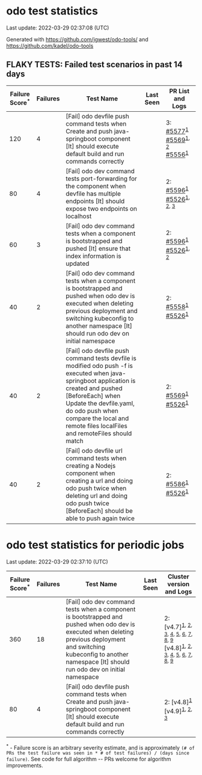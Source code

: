 # odo test statistics
Last update: 2022-03-29 02:37:08 (UTC)

Generated with https://github.com/jgwest/odo-tools/ and https://github.com/kadel/odo-tools
## FLAKY TESTS: Failed test scenarios in past 14 days
| Failure Score<sup>*</sup> | Failures | Test Name | Last Seen | PR List and Logs 
|---|---|---|---|---|
| 120 | 4 | [Fail] odo devfile push command tests when Create and push java-springboot component [It] should execute default build and run commands correctly  |  | 3: [#5577](https://github.com/openshift/odo/pull/5577)<sup>[1](https://storage.googleapis.com/origin-ci-test/pr-logs/pull/openshift_odo/5577/pull-ci-redhat-developer-odo-main-v4.10-integration-e2e/1506315293608120320/build-log.txt)</sup> [#5569](https://github.com/openshift/odo/pull/5569)<sup>[1](https://storage.googleapis.com/origin-ci-test/pr-logs/pull/openshift_odo/5569/pull-ci-redhat-developer-odo-main-v4.9-integration-e2e/1504715314296786944/build-log.txt), [2](https://storage.googleapis.com/origin-ci-test/pr-logs/pull/openshift_odo/5569/pull-ci-redhat-developer-odo-main-v4.10-integration-e2e/1506014244057911296/build-log.txt)</sup> [#5556](https://github.com/openshift/odo/pull/5556)<sup>[1](https://storage.googleapis.com/origin-ci-test/pr-logs/pull/openshift_odo/5556/pull-ci-redhat-developer-odo-main-v4.9-integration-e2e/1504051470541000704/build-log.txt)</sup> 
| 80 | 4 | [Fail] odo dev command tests port-forwarding for the component when devfile has multiple endpoints [It] should expose two endpoints on localhost  |  | 2: [#5596](https://github.com/openshift/odo/pull/5596)<sup>[1](https://storage.googleapis.com/origin-ci-test/pr-logs/pull/openshift_odo/5596/pull-ci-redhat-developer-odo-main-v4.10-integration-e2e/1508483224404234240/build-log.txt)</sup> [#5526](https://github.com/openshift/odo/pull/5526)<sup>[1](https://storage.googleapis.com/origin-ci-test/pr-logs/pull/openshift_odo/5526/pull-ci-redhat-developer-odo-main-v4.9-integration-e2e/1504452436331335680/build-log.txt), [2](https://storage.googleapis.com/origin-ci-test/pr-logs/pull/openshift_odo/5526/pull-ci-redhat-developer-odo-main-v4.10-integration-e2e/1506530690269712384/build-log.txt), [3](https://storage.googleapis.com/origin-ci-test/pr-logs/pull/openshift_odo/5526/pull-ci-redhat-developer-odo-main-v4.9-integration-e2e/1503709297907863552/build-log.txt)</sup> 
| 60 | 3 | [Fail] odo dev command tests when a component is bootstrapped and pushed [It] ensure that index information is updated  |  | 2: [#5596](https://github.com/openshift/odo/pull/5596)<sup>[1](https://storage.googleapis.com/origin-ci-test/pr-logs/pull/openshift_odo/5596/pull-ci-redhat-developer-odo-main-v4.10-integration-e2e/1508483224404234240/build-log.txt)</sup> [#5526](https://github.com/openshift/odo/pull/5526)<sup>[1](https://storage.googleapis.com/origin-ci-test/pr-logs/pull/openshift_odo/5526/pull-ci-redhat-developer-odo-main-v4.9-integration-e2e/1503709297907863552/build-log.txt), [2](https://storage.googleapis.com/origin-ci-test/pr-logs/pull/openshift_odo/5526/pull-ci-redhat-developer-odo-main-v4.9-integration-e2e/1504826801090727936/build-log.txt)</sup> 
| 40 | 2 | [Fail] odo dev command tests when a component is bootstrapped and pushed when odo dev is executed when deleting previous deployment and switching kubeconfig to another namespace [It] should run odo dev on initial namespace  |  | 2: [#5558](https://github.com/openshift/odo/pull/5558)<sup>[1](https://storage.googleapis.com/origin-ci-test/pr-logs/pull/openshift_odo/5558/pull-ci-redhat-developer-odo-main-v4.9-integration-e2e/1504451485373566976/build-log.txt)</sup> [#5526](https://github.com/openshift/odo/pull/5526)<sup>[1](https://storage.googleapis.com/origin-ci-test/pr-logs/pull/openshift_odo/5526/pull-ci-redhat-developer-odo-main-v4.9-integration-e2e/1504452436331335680/build-log.txt)</sup> 
| 40 | 2 | [Fail] odo devfile push command tests devfile is modified odo push -f is executed when java-springboot application is created and pushed [BeforeEach] when Update the devfile.yaml, do odo push when compare the local and remote files localFiles and remoteFiles should match  |  | 2: [#5569](https://github.com/openshift/odo/pull/5569)<sup>[1](https://storage.googleapis.com/origin-ci-test/pr-logs/pull/openshift_odo/5569/pull-ci-redhat-developer-odo-main-v4.9-integration-e2e/1505818175692869632/build-log.txt)</sup> [#5526](https://github.com/openshift/odo/pull/5526)<sup>[1](https://storage.googleapis.com/origin-ci-test/pr-logs/pull/openshift_odo/5526/pull-ci-redhat-developer-odo-main-v4.9-integration-e2e/1504826801090727936/build-log.txt)</sup> 
| 40 | 2 | [Fail] odo devfile url command tests when creating a Nodejs component when creating a url and doing odo push twice when deleting url and doing odo push twice [BeforeEach] should be able to push again twice  |  | 2: [#5586](https://github.com/openshift/odo/pull/5586)<sup>[1](https://storage.googleapis.com/origin-ci-test/pr-logs/pull/openshift_odo/5586/pull-ci-redhat-developer-odo-main-v4.10-integration-e2e/1506339699680088064/build-log.txt)</sup> [#5526](https://github.com/openshift/odo/pull/5526)<sup>[1](https://storage.googleapis.com/origin-ci-test/pr-logs/pull/openshift_odo/5526/pull-ci-redhat-developer-odo-main-v4.9-integration-e2e/1504826801090727936/build-log.txt)</sup> 


# odo test statistics for periodic jobs
Last update: 2022-03-29 02:37:10 (UTC)

| Failure Score<sup>*</sup> | Failures | Test Name | Last Seen | Cluster version and Logs 
|---|---|---|---|---|
| 360 | 18 | [Fail] odo dev command tests when a component is bootstrapped and pushed when odo dev is executed when deleting previous deployment and switching kubeconfig to another namespace [It] should run odo dev on initial namespace  |  | 2: [v4.7]<sup>[1](https://storage.googleapis.com/origin-ci-test/logs/periodic-ci-redhat-developer-odo-main-v4.7-integration-e2e-periodic/1505786347980328960/build-log.txt), [2](https://storage.googleapis.com/origin-ci-test/logs/periodic-ci-redhat-developer-odo-main-v4.7-integration-e2e-periodic/1503793313415696384/build-log.txt), [3](https://storage.googleapis.com/origin-ci-test/logs/periodic-ci-redhat-developer-odo-main-v4.7-integration-e2e-periodic/1504155799352512512/build-log.txt), [4](https://storage.googleapis.com/origin-ci-test/logs/periodic-ci-redhat-developer-odo-main-v4.7-integration-e2e-periodic/1504608918599372800/build-log.txt), [5](https://storage.googleapis.com/origin-ci-test/logs/periodic-ci-redhat-developer-odo-main-v4.7-integration-e2e-periodic/1504880430891929600/build-log.txt), [6](https://storage.googleapis.com/origin-ci-test/logs/periodic-ci-redhat-developer-odo-main-v4.7-integration-e2e-periodic/1503974642543497216/build-log.txt), [7](https://storage.googleapis.com/origin-ci-test/logs/periodic-ci-redhat-developer-odo-main-v4.7-integration-e2e-periodic/1504336801966329856/build-log.txt), [8](https://storage.googleapis.com/origin-ci-test/logs/periodic-ci-redhat-developer-odo-main-v4.7-integration-e2e-periodic/1505152447440490496/build-log.txt), [9](https://storage.googleapis.com/origin-ci-test/logs/periodic-ci-redhat-developer-odo-main-v4.7-integration-e2e-periodic/1505243014803492864/build-log.txt)</sup> [v4.8]<sup>[1](https://storage.googleapis.com/origin-ci-test/logs/periodic-ci-redhat-developer-odo-main-v4.8-integration-e2e-periodic/1505152448694587392/build-log.txt), [2](https://storage.googleapis.com/origin-ci-test/logs/periodic-ci-redhat-developer-odo-main-v4.8-integration-e2e-periodic/1505786348403953664/build-log.txt), [3](https://storage.googleapis.com/origin-ci-test/logs/periodic-ci-redhat-developer-odo-main-v4.8-integration-e2e-periodic/1505424205494095872/build-log.txt), [4](https://storage.googleapis.com/origin-ci-test/logs/periodic-ci-redhat-developer-odo-main-v4.8-integration-e2e-periodic/1505967538289250304/build-log.txt), [5](https://storage.googleapis.com/origin-ci-test/logs/periodic-ci-redhat-developer-odo-main-v4.8-integration-e2e-periodic/1504065246862512128/build-log.txt), [6](https://storage.googleapis.com/origin-ci-test/logs/periodic-ci-redhat-developer-odo-main-v4.8-integration-e2e-periodic/1506058481025683456/build-log.txt), [7](https://storage.googleapis.com/origin-ci-test/logs/periodic-ci-redhat-developer-odo-main-v4.8-integration-e2e-periodic/1504155801063788544/build-log.txt), [8](https://storage.googleapis.com/origin-ci-test/logs/periodic-ci-redhat-developer-odo-main-v4.8-integration-e2e-periodic/1504789871485521920/build-log.txt), [9](https://storage.googleapis.com/origin-ci-test/logs/periodic-ci-redhat-developer-odo-main-v4.8-integration-e2e-periodic/1504246323983945728/build-log.txt)</sup> 
| 80 | 4 | [Fail] odo devfile push command tests when Create and push java-springboot component [It] should execute default build and run commands correctly  |  | 2: [v4.8]<sup>[1](https://storage.googleapis.com/origin-ci-test/logs/periodic-ci-redhat-developer-odo-main-v4.8-integration-e2e-periodic/1503793314292305920/build-log.txt)</sup> [v4.9]<sup>[1](https://storage.googleapis.com/origin-ci-test/logs/periodic-ci-redhat-developer-odo-main-v4.9-integration-e2e-periodic/1505514838070136832/build-log.txt), [2](https://storage.googleapis.com/origin-ci-test/logs/periodic-ci-redhat-developer-odo-main-v4.9-integration-e2e-periodic/1505967540797444096/build-log.txt), [3](https://storage.googleapis.com/origin-ci-test/logs/periodic-ci-redhat-developer-odo-main-v4.9-integration-e2e-periodic/1505424206769164288/build-log.txt)</sup> 



<sup>*</sup> - Failure score is an arbitrary severity estimate, and is approximately `(# of PRs the test failure was seen in * # of test failures) / (days since failure)`. See code for full algorithm -- PRs welcome for algorithm improvements.
